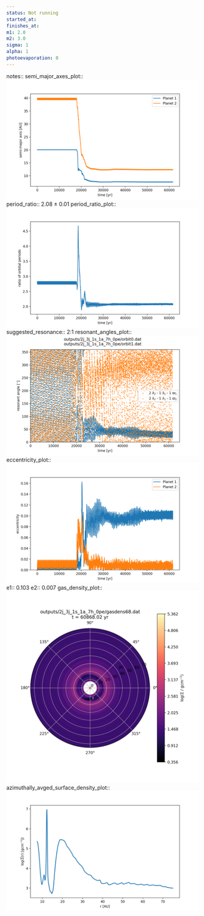 ```yaml
---
status: Not running
started_at:
finishes_at:
m1: 2.0
m2: 3.0
sigma: 1
alpha: 1
photoevaporation: 0
---
```


notes::
semi_major_axes_plot:: ![semi_major_axes_2j_3j_1s_1a_7h_0pe.png](plots/semi_major_axes/semi_major_axes_2j_3j_1s_1a_7h_0pe.png)
period_ratio:: 2.08 ± 0.01
period_ratio_plot:: ![period_ratio_2j_3j_1s_1a_7h_0pe.png](plots/period_ratio/period_ratio_2j_3j_1s_1a_7h_0pe.png)
suggested_resonance:: 2:1
resonant_angles_plot:: ![resonant_angles_2j_3j_1s_1a_7h_0pe.png](plots/resonant_angles/resonant_angles_2j_3j_1s_1a_7h_0pe.png)
eccentricity_plot:: ![eccentricity_2j_3j_1s_1a_7h_0pe.png](plots/eccentricity/eccentricity_2j_3j_1s_1a_7h_0pe.png)
e1:: 0.103
e2:: 0.007
gas_density_plot:: ![gas_density_2j_3j_1s_1a_7h_0pe.png](plots/gas_density/gas_density_2j_3j_1s_1a_7h_0pe.png)
azimuthally_avged_surface_density_plot:: ![azimuthally_avged_surface_density_2j_3j_1s_1a_7h_0pe.png](plots/azimuthally_avged_surface_density/azimuthally_avged_surface_density_2j_3j_1s_1a_7h_0pe.png)
